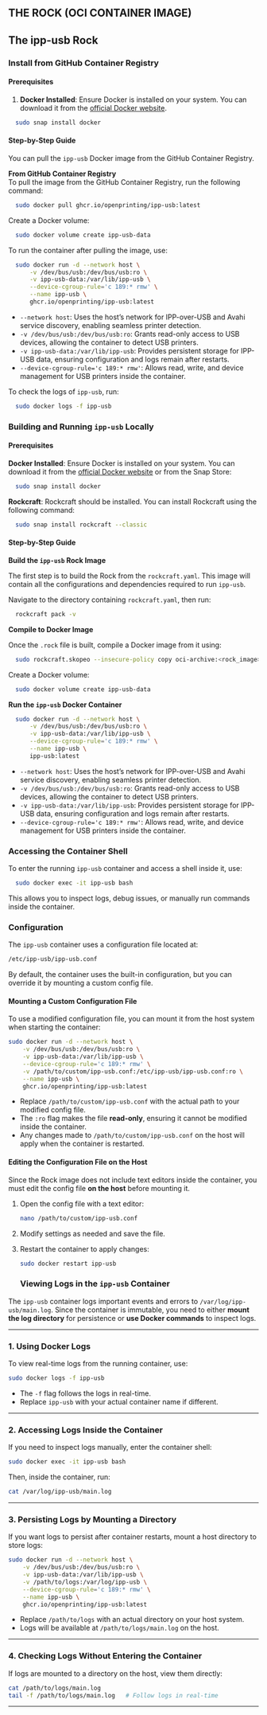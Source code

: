 ## THE ROCK (OCI CONTAINER IMAGE)

## The ipp-usb Rock

### Install from GitHub Container Registry
#### Prerequisites

1. **Docker Installed**: Ensure Docker is installed on your system. You can download it from the [official Docker website](https://www.docker.com/get-started).
```sh
  sudo snap install docker
```

#### Step-by-Step Guide

You can pull the `ipp-usb` Docker image from the GitHub Container Registry.

**From GitHub Container Registry** <br>
To pull the image from the GitHub Container Registry, run the following command:
```sh
  sudo docker pull ghcr.io/openprinting/ipp-usb:latest
```

Create a Docker volume:
```sh
  sudo docker volume create ipp-usb-data
```

To run the container after pulling the image, use:
```sh
  sudo docker run -d --network host \
      -v /dev/bus/usb:/dev/bus/usb:ro \
      -v ipp-usb-data:/var/lib/ipp-usb \
      --device-cgroup-rule='c 189:* rmw' \
      --name ipp-usb \
      ghcr.io/openprinting/ipp-usb:latest
```
- `--network host`: Uses the host’s network for IPP-over-USB and Avahi service discovery, enabling seamless printer detection.
- `-v /dev/bus/usb:/dev/bus/usb:ro`: Grants read-only access to USB devices, allowing the container to detect USB printers.
- `-v ipp-usb-data:/var/lib/ipp-usb`: Provides persistent storage for IPP-USB data, ensuring configuration and logs remain after restarts.
- `--device-cgroup-rule='c 189:* rmw'`: Allows read, write, and device management for USB printers inside the container.

To check the logs of `ipp-usb`, run:
```sh
  sudo docker logs -f ipp-usb
```

### Building and Running `ipp-usb` Locally

#### Prerequisites

**Docker Installed**: Ensure Docker is installed on your system. You can download it from the [official Docker website](https://www.docker.com/get-started) or from the Snap Store:
```sh
  sudo snap install docker
```

**Rockcraft**: Rockcraft should be installed. You can install Rockcraft using the following command:
```sh
  sudo snap install rockcraft --classic
```

#### Step-by-Step Guide

**Build the `ipp-usb` Rock Image**

The first step is to build the Rock from the `rockcraft.yaml`. This image will contain all the configurations and dependencies required to run `ipp-usb`.

Navigate to the directory containing `rockcraft.yaml`, then run:
```sh
  rockcraft pack -v
```

**Compile to Docker Image**

Once the `.rock` file is built, compile a Docker image from it using:
```sh
  sudo rockcraft.skopeo --insecure-policy copy oci-archive:<rock_image> docker-daemon:ipp-usb:latest
```

Create a Docker volume:
```sh
  sudo docker volume create ipp-usb-data
```

**Run the `ipp-usb` Docker Container**

```sh
  sudo docker run -d --network host \
      -v /dev/bus/usb:/dev/bus/usb:ro \
      -v ipp-usb-data:/var/lib/ipp-usb \
      --device-cgroup-rule='c 189:* rmw' \
      --name ipp-usb \
      ipp-usb:latest
```
- `--network host`: Uses the host’s network for IPP-over-USB and Avahi service discovery, enabling seamless printer detection.
- `-v /dev/bus/usb:/dev/bus/usb:ro`: Grants read-only access to USB devices, allowing the container to detect USB printers.
- `-v ipp-usb-data:/var/lib/ipp-usb`: Provides persistent storage for IPP-USB data, ensuring configuration and logs remain after restarts.
- `--device-cgroup-rule='c 189:* rmw'`: Allows read, write, and device management for USB printers inside the container.

### Accessing the Container Shell

To enter the running `ipp-usb` container and access a shell inside it, use:
```sh
  sudo docker exec -it ipp-usb bash
```
This allows you to inspect logs, debug issues, or manually run commands inside the container.


### Configuration  

The `ipp-usb` container uses a configuration file located at:  
```sh
/etc/ipp-usb/ipp-usb.conf
```
By default, the container uses the built-in configuration, but you can override it by mounting a custom config file.

#### **Mounting a Custom Configuration File**  
To use a modified configuration file, you can mount it from the host system when starting the container:  
```sh
sudo docker run -d --network host \
    -v /dev/bus/usb:/dev/bus/usb:ro \
    -v ipp-usb-data:/var/lib/ipp-usb \
    --device-cgroup-rule='c 189:* rmw' \
    -v /path/to/custom/ipp-usb.conf:/etc/ipp-usb/ipp-usb.conf:ro \
    --name ipp-usb \
    ghcr.io/openprinting/ipp-usb:latest
```
- Replace `/path/to/custom/ipp-usb.conf` with the actual path to your modified config file.  
- The `:ro` flag makes the file **read-only**, ensuring it cannot be modified inside the container.  
- Any changes made to `/path/to/custom/ipp-usb.conf` on the host will apply when the container is restarted.

#### **Editing the Configuration File on the Host**  
Since the Rock image does not include text editors inside the container, you must edit the config file **on the host** before mounting it.  
1. Open the config file with a text editor:  
   ```sh
   nano /path/to/custom/ipp-usb.conf
   ```
2. Modify settings as needed and save the file.  
3. Restart the container to apply changes:  
   ```sh
   sudo docker restart ipp-usb
   ```

   ### **Viewing Logs in the `ipp-usb` Container**  

The `ipp-usb` container logs important events and errors to `/var/log/ipp-usb/main.log`. Since the container is immutable, you need to either **mount the log directory** for persistence or **use Docker commands** to inspect logs.  

---

### **1. Using Docker Logs**  
To view real-time logs from the running container, use:  
```sh
sudo docker logs -f ipp-usb
```
- The `-f` flag follows the logs in real-time.  
- Replace `ipp-usb` with your actual container name if different.  

---

### **2. Accessing Logs Inside the Container**  
If you need to inspect logs manually, enter the container shell:  
```sh
sudo docker exec -it ipp-usb bash
```
Then, inside the container, run:  
```sh
cat /var/log/ipp-usb/main.log
```

---

### **3. Persisting Logs by Mounting a Directory**  
If you want logs to persist after container restarts, mount a host directory to store logs:  
```sh
sudo docker run -d --network host \
    -v /dev/bus/usb:/dev/bus/usb:ro \
    -v ipp-usb-data:/var/lib/ipp-usb \
    -v /path/to/logs:/var/log/ipp-usb \
    --device-cgroup-rule='c 189:* rmw' \
    --name ipp-usb \
    ghcr.io/openprinting/ipp-usb:latest
```
- Replace `/path/to/logs` with an actual directory on your host system.  
- Logs will be available at `/path/to/logs/main.log` on the host.  

---

### **4. Checking Logs Without Entering the Container**  
If logs are mounted to a directory on the host, view them directly:  
```sh
cat /path/to/logs/main.log
tail -f /path/to/logs/main.log   # Follow logs in real-time
```

---
